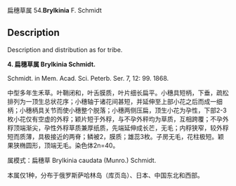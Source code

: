 扁穗草属
54.**Brylkinia** F. Schmidt

## Description
Description and distribution as for tribe.

**4. 扁穗草属 Brylkinia Schmidt.**

Schmidt. in Mem. Acad. Sci. Peterb. Ser. 7, 12: 99. 1868.

中型多年生禾草。叶鞘闭和，叶舌膜质，叶片细长扁平。小穗具短柄，下垂，疏松排列为一顶生总状花序；小穗轴于诸花间甚短，并延伸至上部小花之后而成一细柄；小穗柄具关节而使小穗整个脱落；小穗两侧压扁，顶生小花为孕性，下部2-3枚小花仅有空虚的外稃；颖片短于外稃，与不孕外秤均为草质，互相跨覆；不孕外稃顶端渐尖，孕性外稃草质兼厚纸质，先端延伸成长芒，无毛；内稃狭窄，较外稃短而质薄，具极接近的两脊；鳞被2，膜质；雄蕊3枚。子房无毛，花柱极短。颖果狭椭圆形，顶端无毛。染色体2n=40。

属模式：扁穗草 Brylkinia caudata (Munro.) Schmidt.

本属仅1种，分布于俄罗斯萨哈林岛（库页岛）、日本、中国东北和西部。
